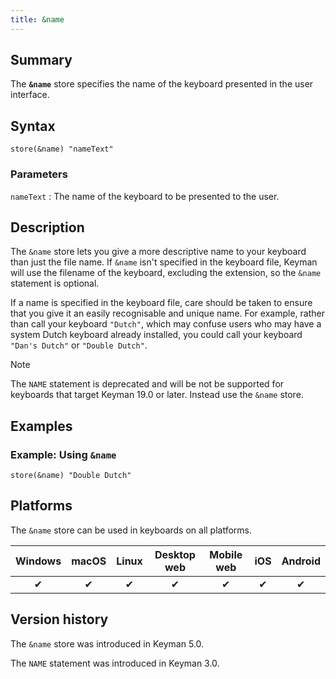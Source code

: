 ```yaml
---
title: &name
---
```


## Summary

The **`&name`** store specifies the name of the keyboard presented in
the user interface.

## Syntax

```
store(&name) "nameText"
```

### Parameters

`nameText`
:   The name of the keyboard to be presented to the user.

## Description

The `&name` store lets you give a more descriptive name to your keyboard
than just the file name. If `&name` isn't specified in the keyboard
file, Keyman will use the filename of the keyboard, excluding the
extension, so the `&name` statement is optional.

If a name is specified in the keyboard file, care should be taken to
ensure that you give it an easily recognisable and unique name. For
example, rather than call your keyboard `"Dutch"`, which may confuse
users who may have a system Dutch keyboard already installed, you could
call your keyboard `"Dan's Dutch"` or `"Double Dutch"`.

> [!NOTE]
> The `NAME` statement is deprecated and will be not be supported for
> keyboards that target Keyman 19.0 or later. Instead use the `&name`
> store.

## Examples

### Example: Using `&name`

```
store(&name) "Double Dutch"
```

## Platforms

The `&name` store can be used in keyboards on all platforms.

| Windows | macOS | Linux | Desktop web | Mobile web | iOS | Android |
|:-------:|:-----:|:-----:|:-----------:|:----------:|:---:|:-------:|
| ✔       | ✔     | ✔     | ✔           | ✔          | ✔   | ✔       |

## Version history

The `&name` store was introduced in Keyman 5.0.

The `NAME` statement was introduced in Keyman 3.0.
